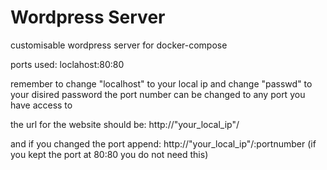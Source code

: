# Wordpress Server

customisable wordpress server for docker-compose

ports used: loclahost:80:80

remember to change "localhost" to your local ip and change "passwd" to your disired password
the port number can be changed to any port you have access to 

the url for the website should be: http://"your_local_ip"/

and if you changed the port append: http://"your_local_ip"/:portnumber 
(if you kept the port at 80:80 you do not need this) 
 
